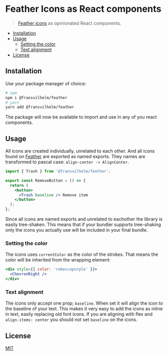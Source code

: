 # Feather Icons as React components

> [Feather icons](https://feathericons.com/) as opinionated React components.

- [Installation](#installation)
- [Usage](#usage)
  - [Setting the color](#setting-the-color)
  - [Text alignment](#text-alignment)
- [License](#license)

## Installation

Use your package manager of choice:

```sh
# npm
npm i @fransvilhelm/feather
# yarn
yarn add @fransvilhelm/feather
```

The package will now be available to import and use in any of you react
components.

## Usage

All icons are created individually, unrelated to each other. And all icons found
on [Feather](https://feathericons.com/) are exported as named exports. They
names are transformed to pascal case: `align-center -> AlignCenter`.

```jsx
import { Trash } from '@fransvilhelm/feather';

export const RemoveButton = () => {
  return (
    <button>
      <Trash baseline /> Remove item
    </button>
  );
};
```

Since all icons are named exports and unrelated to eachother the library is
easily tree-shaken. This means that if your bundler supports tree-shaking only
the icons you actually use will be included in your final bundle.

### Setting the color

The icons uses `currentColor` as the color of the strokes. That means the color
will be inherited from the wrapping element:

```jsx
<div style={{ color: 'rebeccapurple' }}>
  <ChevronRight />
</div>
```

### Text alignment

The icons only accept one prop; `baseline`. When set it will align the icon to
the baseline of your text. This makes it very easy to add the icons as inline in
text, easily replacing old font icons. If you are aligning with flex and
`align-items: center` you should not set `baseline` on the icons.

## License

[MIT](https://oss.ninja/mit/adambrgmn)

